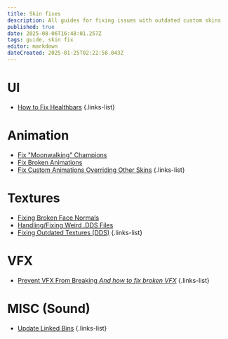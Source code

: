 ```yaml
---
title: Skin fixes
description: All guides for fixing issues with outdated custom skins
published: true
date: 2025-08-06T16:48:01.257Z
tags: guide, skin fix
editor: markdown
dateCreated: 2025-01-25T02:22:58.043Z
---
```


# UI
- [How to Fix Healthbars](/specific-guide/skin-fixes/healthbars)
 {.links-list}
 
 # Animation
 - [Fix "Moonwalking" Champions](/specific-guide/skin-fixes/How_to_fix_moonwalking)
 - [Fix Broken Animations](/specific-guide/skin-fixes/fix-broken-animations)
 - [Fix Custom Animations Overriding Other Skins](/specific-guide/skin-fixes/animation-repathing)
{.links-list}

# Textures
- [Fixing Broken Face Normals](/specific-guide/skin-fixes/Fixing_broken_face_normals)
- [Handling/Fixing Weird .DDS Files](/specific-guide/skin-fixes/handling_fix_weird_dds_files)
- [Fixing Outdated Textures (DDS)](/specific-guide/skin-fixes/broken-textures)
 {.links-list}

# VFX
- [Prevent VFX From Breaking *And how to fix broken VFX*](/specific-guide/skin-fixes/fix-breaking-vfx)
{.links-list}

# MISC (Sound)
- [Update Linked Bins](/specific-guide/skin-fixes/update-linked-bins)
{.links-list}
